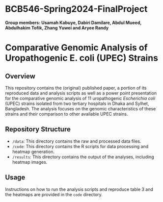 # BCB546-Spring2024-FinalProject
**Group members: Usamah Kabuye, Dabiri Damilare, Abdul Mueed, Abdulhakim Tofik, Zhang Yuwei and Aryee Randy**
# Comparative Genomic Analysis of Uropathogenic E. coli (UPEC) Strains

## Overview
This repository contains the (original) published paper, a portion of its reproduced data and analysis scripts as well as a power point presentation for the comparative genomic analysis of 11 uropathogenic *Escherichia coli* (UPEC) strains isolated from two tertiary hospitals in Dhaka and Sylhet, Bangladesh. The analysis focuses on the genomic characteristics of these strains and their comparison to other available UPEC strains.

## Repository Structure
- `/data`: This directory contains the raw and processed data files.
- `/code`: This directory contains the R scripts for data processing and heatmap generation.
- `/results`: This directory contains the output of the analyses, including heatmap images.

## Usage
Instructions on how to run the analysis scripts and reproduce table 3 and the heatmaps are provided in the `code` directory.



